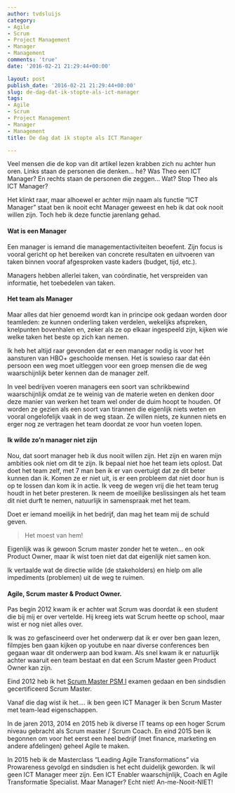 ```yaml
---
author: tvdsluijs
category:
- Agile
- Scrum
- Project Management
- Manager
- Management
comments: 'true'
date: '2016-02-21 21:29:44+00:00'

layout: post
publish_date: '2016-02-21 21:29:44+00:00'
slug: de-dag-dat-ik-stopte-als-ict-manager
tags:
- Agile
- Scrum
- Project Management
- Manager
- Management
title: De dag dat ik stopte als ICT Manager

---
```

Veel mensen die de kop van dit artikel lezen krabben zich nu achter hun oren.
Links staan de personen die denken… hé? Was Theo een ICT Manager? En rechts
staan de personen die zeggen… Wat? Stop Theo als ICT Manager?

Het klinkt raar, maar alhoewel er achter mijn naam als functie “ICT Manager”
staat ben ik nooit echt Manager geweest en heb ik dat ook nooit willen zijn.
Toch heb ik deze functie jarenlang gehad.
<!--more-->
#### Wat is een Manager

Een manager is iemand die managementactiviteiten beoefent. Zijn focus is
vooral gericht op het bereiken van concrete resultaten en uitvoeren van taken
binnen vooraf afgesproken vaste kaders (budget, tijd, etc.).

Managers hebben allerlei taken, van coördinatie, het verspreiden van
informatie, het toebedelen van taken.

#### Het team als Manager

Maar alles dat hier genoemd wordt kan in principe ook gedaan worden door
teamleden: ze kunnen onderling taken verdelen, wekelijks afspreken, knelpunten
bovenhalen en, zeker als ze op elkaar ingespeeld zijn, kijken wie welke taken
het beste op zich kan nemen.

Ik heb het altijd raar gevonden dat er een manager nodig is voor het aansturen
van HBO+ geschoolde mensen. Het is sowieso raar dat één persoon een weg moet
uitleggen voor een groep mensen die de weg waarschijnlijk beter kennen dan de
manager zelf.

In veel bedrijven voeren managers een soort van schrikbewind waarschijnlijk
omdat ze te weinig van de materie weten en denken door deze manier van werken
het team wel onder de duim hoopt te houden. Of worden ze gezien als een soort
van tirannen die eigenlijk niets weten en vooral ongelofelijk vaak in de weg
staan. Ze willen niets, ze kunnen niets en erger nog ze vertragen het team
doordat ze voor hun voeten lopen.

#### Ik wilde zo’n manager niet zijn

Nou, dat soort manager heb ik dus nooit willen zijn. Het zijn en waren mijn
ambities ook niet om dit te zijn. Ik bepaal niet hoe het team iets oplost. Dat
doet het team zelf, met 7 man ben ik er van overtuigt dat ze dit beter kunnen
dan ik. Komen ze er niet uit, is er een probleem dat niet door hun is op te
lossen dan kom ik in actie. Ik veeg de wegen vrij die het team terug houdt in
het beter presteren. Ik neem de moeilijke beslissingen als het team dit niet
durft te nemen, natuurlijk in samenspraak met het team.

Doet er iemand moeilijk in het bedrijf, dan mag het team mij de schuld geven.

> Het moest van hem!

Eigenlijk was ik gewoon Scrum master zonder het te weten… en ook Product
Owner, maar ik wist toen niet dat dat eigenlijk niet samen kon.

Ik vertaalde wat de directie wilde (de stakeholders) en hielp om alle
impediments (problemen) uit de weg te ruimen.

#### Agile, Scrum master & Product Owner.

Pas begin 2012 kwam ik er achter wat Scrum was doordat ik een student die bij
mij er over vertelde. Hij kreeg iets wat Scrum heette op school, maar wist er
nog niet alles over.

Ik was zo gefascineerd over het onderwerp dat ik er over ben gaan lezen,
filmpjes ben gaan kijken op youtube en naar diverse conferences ben gegaan
waar dit onderwerp aan bod kwam. Als snel kwam ik er natuurlijk achter waaruit
een team bestaat en dat een Scrum Master geen Product Owner kan zijn.

Eind 2012 heb ik het [Scrum Master PSM
I](https://itheo.nl/2012/11/professional-scrum-master-i-examen/) examen gedaan
en ben sindsdien gecertificeerd Scrum Master.

Vanaf die dag wist ik het…. ik ben geen ICT Manager ik ben Scrum Master met
team-lead eigenschappen.

In de jaren 2013, 2014 en 2015 heb ik diverse IT teams op een hoger Scrum
niveau gebracht als Scrum master / Scrum Coach. En eind 2015 ben ik begonnen
om voor het eerst een heel bedrijf (met finance, marketing en andere
afdelingen) geheel Agile te maken.

In 2015 heb ik de Masterclass “Leading Agile Transformations” via Prowareness
gevolgd en sindsdien is het echt duidelijk geworden. Ik wil geen ICT Manager
meer zijn. Een ICT Enabler waarschijnlijk, Coach en Agile Transformatie
Specialist. Maar Manager? Echt niet! An-me-Nooit-NIET!

